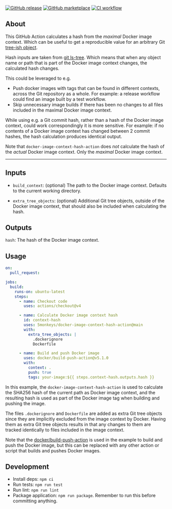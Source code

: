[![GitHub release](https://img.shields.io/github/release/5monkeys/docker-image-context-hash-action.svg?style=flat-square)](https://github.com/5monkeys/docker-image-context-hash-action/releases/latest)
[![GitHub marketplace](https://img.shields.io/badge/marketplace-docker_image_context_hash-blue?style=flat-square&logo=github)](https://github.com/marketplace/actions/docker-image-context-hash)
[![CI workflow](https://img.shields.io/github/actions/workflow/status/5monkeys/docker-image-context-hash-action/ci.yml?branch=main&label=ci&logo=github&style=flat-square)](https://github.com/5monkeys/docker-image-context-hash-action/actions?workflow=ci)

## About

This GitHub Action calculates a hash from the _maximal_ Docker image context. Which can
be useful to get a reproducible value for an arbitrary Git
[tree-ish object](https://git-scm.com/docs/gitglossary#Documentation/gitglossary.txt-aiddeftree-ishatree-ishalsotreeish).

Hash inputs are taken from [git ls-tree](https://git-scm.com/docs/git-ls-tree). Which
means that when any object name or path that is part of the Docker image context
changes, the calculated hash changes.

This could be leveraged to e.g.

- Push docker images with tags that can be found in different contexts, across the Git
  repository as a whole. For example: a release workflow could find an image built by a
  test workflow.
- Skip unnecessary image builds if there has been no changes to all files included in
  the maximal Docker image context.

While using e.g. a Git commit hash, rather than a hash of the Docker image context,
could work correspondingly it is more sensitive. For example: if no contents of a Docker
image context has changed between 2 commit hashes, the hash calculation produces
identical output.

Note that `docker-image-context-hash-action` does _not_ calculate the hash of the
_actual_ Docker image context. Only the _maximal_ Docker image context.

---

## Inputs

- `build_context`: (optional) The path to the Docker image context. Defaults to the
  current working directory.

- `extra_tree_objects`: (optional) Additional Git tree objects, outside of the Docker
  image context, that should also be included when calculating the hash.

## Outputs

`hash`: The hash of the Docker image context.

## Usage

```yaml
on:
  pull_request:

jobs:
  build:
    runs-on: ubuntu-latest
    steps:
      - name: Checkout code
        uses: actions/checkout@v4

      - name: Calculate Docker image context hash
        id: context-hash
        uses: 5monkeys/docker-image-context-hash-action@main
        with:
          extra_tree_objects: |
            .dockerignore
            Dockerfile

      - name: Build and push Docker image
        uses: docker/build-push-action@v5.1.0
        with:
          context: .
          push: true
          tags: your-image:${{ steps.context-hash.outputs.hash }}
```

In this example, the `docker-image-context-hash-action` is used to calculate the SHA256
hash of the current path as Docker image context, and the resulting hash is used as part
of the Docker image tag when building and pushing the image.

The files `.dockerignore` and `Dockerfile` are added as extra Git tree objects since
they are implicitly excluded from the image context by Docker. Having them as extra Git
tree objects results in that any changes to them are tracked identically to files
included in the image context.

Note that the [docker/build-push-action](https://github.com/docker/build-push-action) is
used in the example to build and push the Docker image, but this can be replaced with
any other action or script that builds and pushes Docker images.

## Development

- Install deps: `npm ci`
- Run tests: `npm run test`
- Run lint: `npm run lint`
- Package application: `npm run package`. Remember to run this before committing anything.
